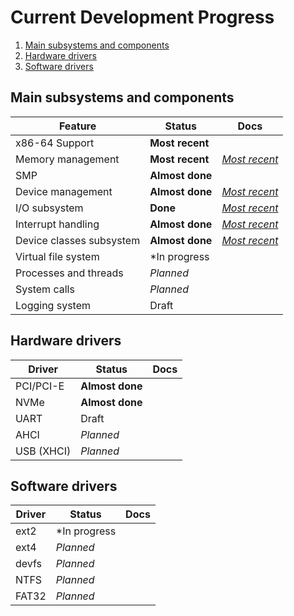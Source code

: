 # Current Development Progress

1. [Main subsystems and components](#main-subsystems-and-components)
2. [Hardware drivers](#hardware-drivers)
3. [Software drivers](#software-drivers)

## Main subsystems and components

| Feature | Status | Docs |
|---|---|---|
| x86-64 Support | **Most recent** ||
| Memory management | **Most recent** | [*Most recent*](./kernel/memory.md) |
| SMP | **Almost done** ||
| Device management | **Almost done** | [*Most recent*](./kernel/devices.md) |
| I/O subsystem | **Done** | [*Most recent*](./kernel/devices/io.md) |
| Interrupt handling | **Almost done** | [*Most recent*](./kernel/devices/interrupts.md) |
| Device classes subsystem | **Almost done** | [*Most recent*](./kernel/devices/classes.md) |
| Virtual file system | *In progress ||
| Processes and threads | *Planned* ||
| System calls | *Planned* ||
| Logging system | Draft ||

## Hardware drivers

| Driver | Status | Docs |
|---|---|---|
| PCI/PCI-E | **Almost done** ||
| NVMe | **Almost done** ||
| UART | Draft ||
| AHCI | *Planned* ||
| USB (XHCI) | *Planned* ||

## Software drivers

| Driver | Status | Docs |
|---|---|---|
| ext2 | *In progress ||
| ext4 | *Planned* ||
| devfs | *Planned* ||
| NTFS | *Planned* ||
| FAT32 | *Planned* ||
